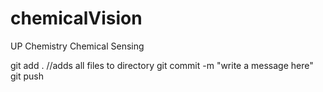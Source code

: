 # chemicalVision
UP Chemistry Chemical Sensing 

git add . //adds all files to directory
git commit -m "write a message here" 
git push 


